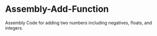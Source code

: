 # Assembly-Add-Function
Assembly Code for adding two numbers including negatives, floats, and integers. 
